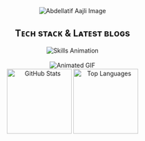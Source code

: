 
<div align="center">
<img src="https://capsule-render.vercel.app/api?type=venom&height=200&color=gradient&text=Abdellatif%20AAJLI&textBg=false&fontColor=000000&fontAlign=50&desc=Full-Stack%20Developer%20from%20Morocco.&descAlign=50&descAlignY=71&fontSize=45&section=header&animation=fadeIn&reversal=false" alt="Abdellatif Aajli Image" />
</div>



<div align="center">
    <h2>Tᴇᴄʜ sᴛᴀᴄᴋ & Lᴀᴛᴇsᴛ ʙʟᴏɢs</h2>
    <picture align="center">
        <source media="(prefers-color-scheme: dark)" srcset="./Skills_Animation_Dark.gif">
        <source media="(prefers-color-scheme: light)" srcset="./Skills_Animation_White.gif">
        <img align="center" alt="Skills Animation" src="./Skills_Animation_White.gif" style="max-width: 100%; height: auto;">
    </picture>
</div>
<br />


<div align="center">
    <img 
        src="https://i.giphy.com/media/v1.Y2lkPTc5MGI3NjExY2MzYm42d3JzMHZxcnZycmc0YzJpejl4dHhneWVibG8yaHp2ajFoZSZlcD12MV9pbnRlcm5hbF9naWZfYnlfaWQmY3Q9Zw/lCP95tGSbMmWI/giphy.gif" 
        alt="Animated GIF" 
        style="max-width: 100%; height: auto;"
    />
</div>

<div align="center">
    <img 
        src="https://github-readme-stats.vercel.app/api?username=1Bitif&hide_title=false&hide_rank=false&show_icons=true&include_all_commits=true&count_private=true&disable_animations=false&theme=dracula&locale=en&hide_border=false&order=1" 
        height="150" 
        alt="GitHub Stats"
    />
    <img 
        src="https://github-readme-stats.vercel.app/api/top-langs?username=1Bitif&locale=en&hide_title=false&layout=compact&card_width=320&langs_count=5&theme=dracula&hide_border=false&order=2" 
        height="150" 
        alt="Top Languages"
    />
</div>
